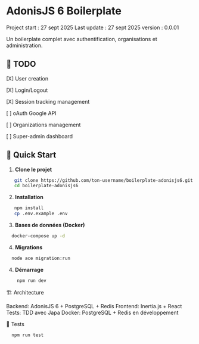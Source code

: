 # AdonisJS 6 Boilerplate

Project start : 27 sept 2025
Last update : 27 sept 2025
version : 0.0.01

Un boilerplate complet avec authentification, organisations et administration.

## 📝 TODO

[X] User creation

[X] Login/Logout

[X] Session tracking management

[ ] oAuth Google API

[ ] Organizations management

[ ] Super-admin dashboard

## 🚀 Quick Start

1. **Clone le projet**

```bash
   git clone https://github.com/ton-username/boilerplate-adonisjs6.git
   cd boilerplate-adonisjs6
```

2. **Installation**

```bash
   npm install
   cp .env.example .env
```

3. **Bases de données (Docker)**

```bash
  docker-compose up -d
```

4. **Migrations**

```bash
  node ace migration:run
```

4. **Démarrage**

```bash
    npm run dev
```

🏗️ Architecture

Backend: AdonisJS 6 + PostgreSQL + Redis
Frontend: Inertia.js + React
Tests: TDD avec Japa
Docker: PostgreSQL + Redis en développement

🧪 Tests

```bash
  npm run test
```
